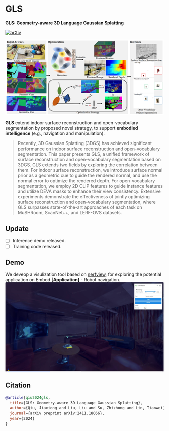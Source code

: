 # GLS

**GLS: Geometry-aware 3D Language Gaussian Splatting**

[![arXiv](https://img.shields.io/badge/arXiv-2411.17949-b31b1b.svg)](https://arxiv.org/pdf/2411.18066)

![alt text](assets/pipeline.png)

**GLS** extend indoor surface reconstruction and open-vocabulary segmentation by proposed novel strategy, to support **embodied intelligence** (e.g., navigation and manipulation). 
>Recently, 3D Gaussian Splatting (3DGS) has achieved significant performance on indoor surface reconstruction and open-vocabulary segmentation. This paper presents GLS, a unified framework of surface reconstruction and open-vocabulary segmentation based on 3DGS. GLS extends two fields by exploring the correlation between them. For indoor surface reconstruction, we introduce surface normal prior as a geometric cue to guide the rendered normal, and use the normal error to optimize the rendered depth. For open-vocabulary segmentation, we employ 2D CLIP features to guide instance features and utilize DEVA masks to enhance their view consistency. Extensive experiments demonstrate the effectiveness of jointly optimizing surface reconstruction and open-vocabulary segmentation, where GLS surpasses state-of-the-art approaches of each task on MuSHRoom, ScanNet++, and LERF-OVS datasets.

## Update

- [ ] Inference demo released.
- [ ] Training code released.

## Demo
We deveop a visulization tool based on [nerfview](https://github.com/hangg7/nerfview), for exploring the potential application on Embod
**[Application]** - Robot navigation.
![alt text](assets/demo_nav1.png)

## Citation

```bibtex
@article{qiu2024gls,
  title={GLS: Geometry-aware 3D Language Gaussian Splatting},
  author={Qiu, Jiaxiong and Liu, Liu and Su, Zhizhong and Lin, Tianwei},
  journal={arXiv preprint arXiv:2411.18066},
  year={2024}
}
```